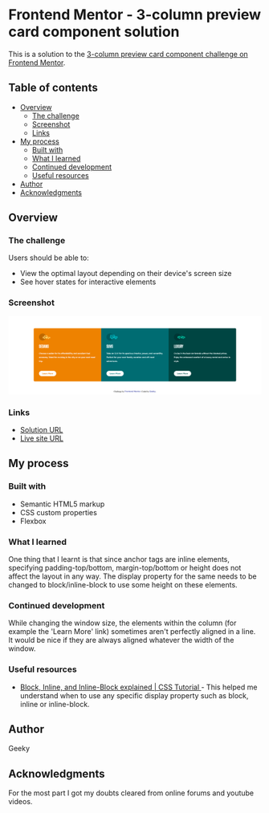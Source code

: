 # Frontend Mentor - 3-column preview card component solution

This is a solution to the [3-column preview card component challenge on Frontend Mentor](https://www.frontendmentor.io/challenges/3column-preview-card-component-pH92eAR2-).

## Table of contents

- [Overview](#overview)
  - [The challenge](#the-challenge)
  - [Screenshot](#screenshot)
  - [Links](#links)
- [My process](#my-process)
  - [Built with](#built-with)
  - [What I learned](#what-i-learned)
  - [Continued development](#continued-development)
  - [Useful resources](#useful-resources)
- [Author](#author)
- [Acknowledgments](#acknowledgments)


## Overview

### The challenge

Users should be able to:

- View the optimal layout depending on their device's screen size
- See hover states for interactive elements

### Screenshot

![](./screenshot_desktop.png)


### Links

- [Solution URL](https://github.com/geeky-amat/3-column-preview-card-component-main)
- [Live site URL](https://geeky-amat.github.io/3-column-preview-card-component-main/)

## My process

### Built with

- Semantic HTML5 markup
- CSS custom properties
- Flexbox

### What I learned

One thing that I learnt is that since anchor tags are inline elements, specifying padding-top/bottom, margin-top/bottom or height does not affect the layout in any way. The display property for the same needs to be changed to block/inline-block to use some height on these elements.


### Continued development

While changing the window size, the elements within the column (for example the 'Learn More' link) sometimes aren't perfectly aligned in a line. It would be nice if they are always aligned whatever the width of the window.


### Useful resources

- [ Block, Inline, and Inline-Block explained | CSS Tutorial
](https://www.youtube.com/watch?v=x_i2gga-sYg&t=637s) - This helped me understand when to use any specific display property such as block, inline or inline-block.


## Author

Geeky

## Acknowledgments

For the most part I got my doubts cleared from online forums and youtube videos.
